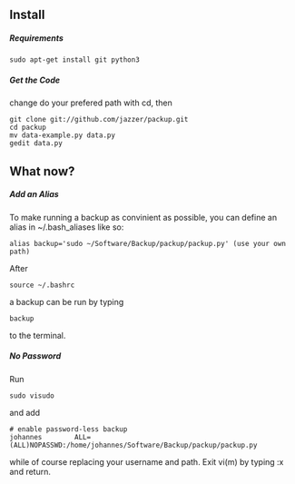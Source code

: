 ## Install

##### Requirements
    sudo apt-get install git python3 

##### Get the Code

change do your prefered path with cd, then

    git clone git://github.com/jazzer/packup.git
    cd packup
    mv data-example.py data.py
    gedit data.py


## What now?

##### Add an Alias

To make running a backup as convinient as possible, you can define an alias in
~/.bash_aliases like so: 

    alias backup='sudo ~/Software/Backup/packup/packup.py' (use your own path)

After 

    source ~/.bashrc

a backup can be run by typing

    backup

to the terminal.


##### No Password

Run

    sudo visudo

and add

    # enable password-less backup
    johannes        ALL=(ALL)NOPASSWD:/home/johannes/Software/Backup/packup/packup.py

while of course replacing your username and path. Exit vi(m) by typing :x and 
return.
